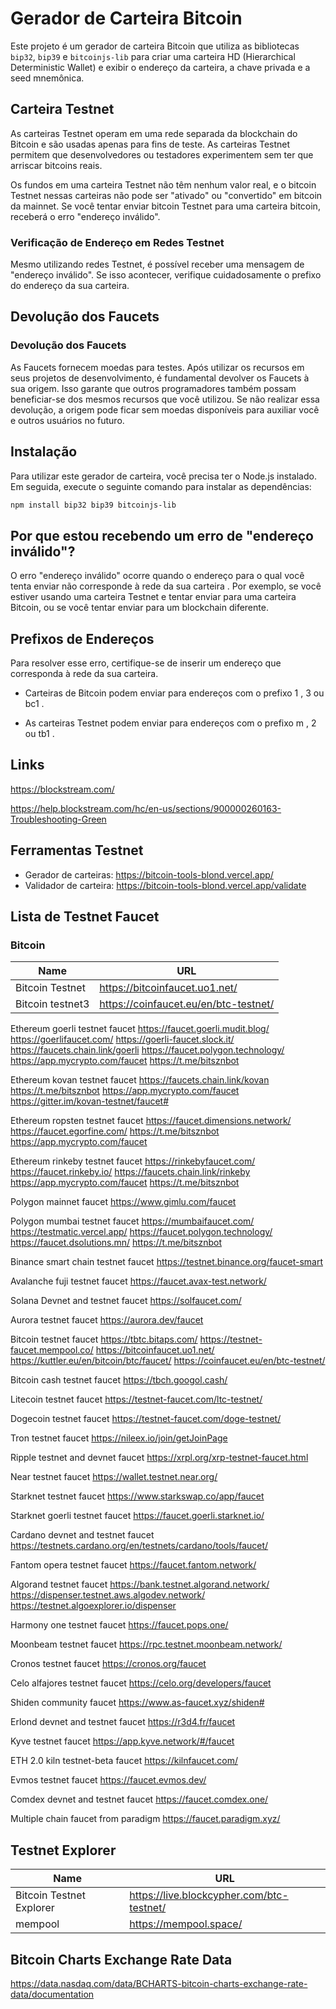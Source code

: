# Gerador de Carteira Bitcoin

Este projeto é um gerador de carteira Bitcoin que utiliza as bibliotecas `bip32`, `bip39` e `bitcoinjs-lib` para criar uma carteira HD (Hierarchical Deterministic Wallet) e exibir o endereço da carteira, a chave privada e a seed mnemônica.

## Carteira Testnet

As carteiras Testnet operam em uma rede separada da blockchain do Bitcoin e são usadas apenas para fins de teste. As carteiras Testnet permitem que desenvolvedores ou testadores experimentem sem ter que arriscar bitcoins reais.

Os fundos em uma carteira Testnet não têm nenhum valor real, e o bitcoin Testnet nessas carteiras não pode ser "ativado" ou "convertido" em bitcoin da mainnet. Se você tentar enviar bitcoin Testnet para uma carteira bitcoin, receberá o erro "endereço inválido".

### Verificação de Endereço em Redes Testnet

Mesmo utilizando redes Testnet, é possível receber uma mensagem de "endereço inválido". Se isso acontecer, verifique cuidadosamente o prefixo do endereço da sua carteira.


## Devolução dos Faucets

### Devolução dos Faucets

As Faucets fornecem moedas para testes. Após utilizar os recursos em seus projetos de desenvolvimento, é fundamental devolver os Faucets à sua origem. Isso garante que outros programadores também possam beneficiar-se dos mesmos recursos que você utilizou. Se não realizar essa devolução, a origem pode ficar sem moedas disponíveis para auxiliar você e outros usuários no futuro.


## Instalação

Para utilizar este gerador de carteira, você precisa ter o Node.js instalado. Em seguida, execute o seguinte comando para instalar as dependências:

```bash
npm install bip32 bip39 bitcoinjs-lib
```

## Por que estou recebendo um erro de "endereço inválido"?

O erro "endereço inválido" ocorre quando o endereço para o qual você tenta enviar não corresponde à rede da sua carteira . Por exemplo, se você estiver usando uma carteira Testnet e tentar enviar para uma carteira Bitcoin, ou se você tentar enviar para um blockchain diferente.


## Prefixos de Endereços

Para resolver esse erro, certifique-se de inserir um endereço que corresponda à rede da sua carteira.

- Carteiras de Bitcoin podem enviar para endereços com o prefixo 1 , 3 ou bc1 .

- As carteiras Testnet podem enviar para endereços com o prefixo m , 2 ou tb1 .


## Links

https://blockstream.com/

https://help.blockstream.com/hc/en-us/sections/900000260163-Troubleshooting-Green



## Ferramentas Testnet

 - Gerador de carteiras:  https://bitcoin-tools-blond.vercel.app/
 - Validador de carteira: https://bitcoin-tools-blond.vercel.app/validate



 ## Lista de Testnet Faucet 
 ### Bitcoin
 |Name|URL|
 |----|---|
 |Bitcoin Testnet|  https://bitcoinfaucet.uo1.net/ |
 |Bitcoin testnet3|   https://coinfaucet.eu/en/btc-testnet/ |



 Ethereum goerli testnet faucet
https://faucet.goerli.mudit.blog/
https://goerlifaucet.com/
https://goerli-faucet.slock.it/
https://faucets.chain.link/goerli
https://faucet.polygon.technology/
https://app.mycrypto.com/faucet
https://t.me/bitsznbot

Ethereum kovan testnet faucet
https://faucets.chain.link/kovan
https://t.me/bitsznbot
https://app.mycrypto.com/faucet
https://gitter.im/kovan-testnet/faucet#

Ethereum ropsten testnet faucet
https://faucet.dimensions.network/
https://faucet.egorfine.com/
https://t.me/bitsznbot
https://app.mycrypto.com/faucet

Ethereum rinkeby testnet faucet
https://rinkebyfaucet.com/
https://faucet.rinkeby.io/
https://faucets.chain.link/rinkeby
https://app.mycrypto.com/faucet
https://t.me/bitsznbot

Polygon mainnet faucet
https://www.gimlu.com/faucet

Polygon mumbai testnet faucet
https://mumbaifaucet.com/
https://testmatic.vercel.app/
https://faucet.polygon.technology/
https://faucet.dsolutions.mn/
https://t.me/bitsznbot

Binance smart chain testnet faucet
https://testnet.binance.org/faucet-smart

Avalanche fuji testnet faucet
https://faucet.avax-test.network/

Solana Devnet and testnet faucet
https://solfaucet.com/

Aurora testnet faucet
https://aurora.dev/faucet

Bitcoin testnet faucet
https://tbtc.bitaps.com/
https://testnet-faucet.mempool.co/
https://bitcoinfaucet.uo1.net/
https://kuttler.eu/en/bitcoin/btc/faucet/
https://coinfaucet.eu/en/btc-testnet/

Bitcoin cash testnet faucet
https://tbch.googol.cash/

Litecoin testnet faucet
https://testnet-faucet.com/ltc-testnet/

Dogecoin testnet faucet
https://testnet-faucet.com/doge-testnet/

Tron testnet faucet
https://nileex.io/join/getJoinPage

Ripple testnet and devnet faucet
https://xrpl.org/xrp-testnet-faucet.html

Near testnet faucet
https://wallet.testnet.near.org/

Starknet testnet faucet
https://www.starkswap.co/app/faucet

Starknet goerli testnet faucet
https://faucet.goerli.starknet.io/

Cardano devnet and testnet faucet
https://testnets.cardano.org/en/testnets/cardano/tools/faucet/

Fantom opera testnet faucet
https://faucet.fantom.network/

Algorand testnet faucet
https://bank.testnet.algorand.network/
https://dispenser.testnet.aws.algodev.network/
https://testnet.algoexplorer.io/dispenser

Harmony one testnet faucet
https://faucet.pops.one/

Moonbeam testnet faucet
https://rpc.testnet.moonbeam.network/

Cronos testnet faucet
https://cronos.org/faucet

Celo alfajores testnet faucet
https://celo.org/developers/faucet

Shiden community faucet
https://www.as-faucet.xyz/shiden#

Erlond devnet and testnet faucet
https://r3d4.fr/faucet

Kyve testnet faucet
https://app.kyve.network/#/faucet

ETH 2.0 kiln testnet-beta faucet
https://kilnfaucet.com/

Evmos testnet faucet
https://faucet.evmos.dev/

Comdex devnet and testnet faucet
https://faucet.comdex.one/

Multiple chain faucet from paradigm
https://faucet.paradigm.xyz/


## Testnet Explorer
|Name|URL|
 |----|---|
 |Bitcoin Testnet Explorer| https://live.blockcypher.com/btc-testnet/ |
 |mempool| https://mempool.space/ |



 ## Bitcoin Charts Exchange Rate Data

 https://data.nasdaq.com/data/BCHARTS-bitcoin-charts-exchange-rate-data/documentation

